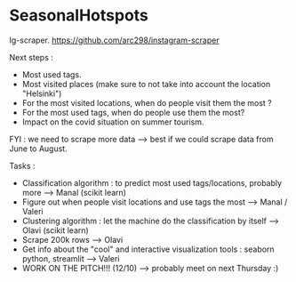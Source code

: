 # SeasonalHotspots

Ig-scraper.
https://github.com/arc298/instagram-scraper

Next steps : 

- Most used tags.
- Most visited places (make sure to not take into account the location "Helsinki")
- For the most visited locations, when do people visit them the most ?
- For the most used tags, when do people use them the most?
- Impact on the covid situation on summer tourism.

FYI : we need to scrape more data --> best if we could scrape data from June to August.

Tasks :

- Classification algorithm : to predict most used tags/locations, probably more --> Manal (scikit learn)
- Figure out when people visit locations and use tags the most --> Manal / Valeri 
- Clustering algorithm : let the machine do the classification by itself --> Olavi (scikit learn)
- Scrape 200k rows --> Olavi 
- Get info about the "cool" and interactive visualization tools : seaborn python, streamlit --> Valeri 
- WORK ON THE PITCH!!! (12/10) --> probably meet on next Thursday :)